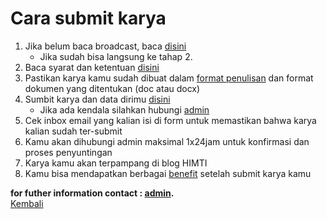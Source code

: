 # Cara submit karya

1. Jika belum baca broadcast, baca [disini](https://himtiuinjkt.or.id/)
   - Jika sudah bisa langsung ke tahap 2.
2. Baca syarat dan ketentuan [disini](https://github.com/GajAhmadaaa/HOSTING/blob/main/s&k.md)
3. Pastikan karya kamu sudah dibuat dalam [format penulisan](https://docs.google.com/document/d/1CFOtxMfN7PDzN0kzFeIDH6heKBPqDuUVeTauKM0ywzg/edit) dan format dokumen yang ditentukan (doc atau docx)
4. Sumbit karya dan data dirimu [disini](https://himtiuinjkt.or.id/blog/formulir/735/#)
   - Jika ada kendala silahkan hubungi [admin](https://wa.me/6289638065793)
6. Cek inbox email yang kalian isi di form untuk memastikan bahwa karya kalian sudah ter-submit
7. Kamu akan dihubungi admin maksimal 1x24jam untuk konfirmasi dan proses penyuntingan
8. Karya kamu akan terpampang di blog HIMTI
9. Kamu bisa mendapatkan berbagai [benefit](https://github.com/GajAhmadaaa/HOSTING/blob/main/Benefit.md) setelah submit karya kamu

**for futher information contact : [admin](https://wa.me/6289638065793?text=mau+nanya+tentang+blog+dong).**\
[Kembali](https://github.com/GajAhmadaaa/HOSTING)
